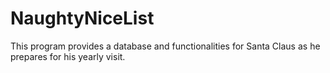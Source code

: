# NaughtyNiceList
This program provides a database and functionalities for Santa Claus as he prepares for his yearly visit.
